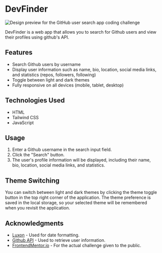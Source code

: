 # DevFinder

![Design preview for the GitHub user search app coding challenge](./design/preview.jpg)

DevFinder is a web app that allows you to search for Github users and view their profiles using github's API.


## Features
- Search Github users by username
- Display user information such as name, bio, location, social media links, and statistics (repos, followers, following)
- Toggle between light and dark themes
- Fully responsive on all devices (mobile, tablet, desktop)

## Technologies Used

- HTML
- Tailwind CSS
- JavaScript

## Usage

1. Enter a Github username in the search input field.
2. Click the "Search" button.
3. The user's profile information will be displayed, including their name, bio, location, social media links, and statistics.

## Theme Switching

You can switch between light and dark themes by clicking the theme toggle button in the top right corner of the application. The theme preference is saved in the local storage, so your selected theme will be remembered when you revisit the application.

## Acknowledgments

- [Luxon](https://moment.github.io/luxon/) - Used for date formatting.
- [Github API](https://docs.github.com/en/rest) - Used to retrieve user information.
- [FrontendMentor.io](https://www.frontendmentor.io/challenges/github-user-search-app-Q09YOgaH6) - For the actual challenge given to the public.